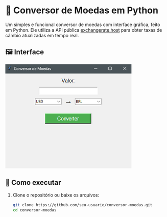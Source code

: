# 💱 Conversor de Moedas em Python

Um simples e funcional conversor de moedas com interface gráfica, feito em Python. Ele utiliza a API pública [exchangerate.host](https://exchangerate.host) para obter taxas de câmbio atualizadas em tempo real.

## 🖼 Interface

![Preview da interface](assets/preview.png)

## 🚀 Como executar

1. Clone o repositório ou baixe os arquivos:
   ```bash
   git clone https://github.com/seu-usuario/conversor-moedas.git
   cd conversor-moedas
